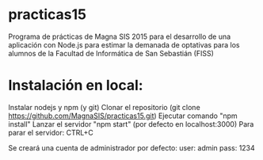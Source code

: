 # practicas15

Programa de prácticas de Magna SIS 2015 para el desarrollo de una aplicación con Node.js para estimar la demanada de optativas para los alumnos de la Facultad de Informática de San Sebastián (FISS)

# Instalación en local:

Instalar nodejs y npm (y git)
Clonar el repositorio (git clone https://github.com/MagnaSIS/practicas15.git)
Ejecutar comando "npm install"
Lanzar el servidor "npm start" (por defecto en localhost:3000)
Para parar el servidor: CTRL+C


Se creará una cuenta de administrador por defecto:
user: admin
pass: 1234
